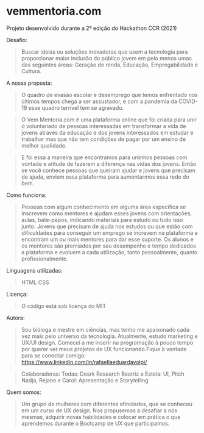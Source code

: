 # vemmentoria.com
Projeto desenvolvido durante a 2ª edição do Hackathon CCR (2021)


Desafio:
>Buscar ideias ou soluções inovadoras que usem a tecnologia para proporcionar maior inclusão do público jovem em pelo menos umas das seguintes áreas:
Geração de renda, Educação, Empregabilidade e Cultura.

A nossa proposta:
>O quadro de evasão escolar e desemprego que temos enfrentado nos últimos tempos chega a ser assustador, e com a pandemia da COVID-19 esse quadro terrível tem se agravado.

>O Vem Mentoria.com é uma plataforma online que foi criada para unir o  voluntariado de pessoas interessadas em transformar a vida de jovens através da educação e dos jovens interessados em estudar e trabalhar mas que não tem condições de pagar por um ensino de melhor qualidade.

>E foi essa a maneira que encontramos para unirmos pessoas com vontade e atitude de fazerem a diferença nas vidas dos jovens. Então se você conhece pessoas que queiram ajudar e jovens que precisam de ajuda, enviem essa plataforma para aumentarmos essa rede do bem.


Como funciona:
>Pessoas com algum conhecimento em alguma área específica se inscrevem como mentores e ajudam esses jovens com orientações, aulas, bate-papos, indicando materiais para estudo ou tudo isso junto.
>Jovens que precisam de ajuda nos estudos ou que estão com dificuldades para conseguir um emprego se increvem na plataforma e encontram um ou mais mentores para dar esse suporte.
>Os alunos e os mentores são premiados por seu desempenho e tempo dedicados a plataforma e evoluem a cada utilização, tanto pessoalmente, quanto profissionalmente.

Linguagens utilizadas:
>HTML
>CSS

Licença:
>O código está sob licença do MIT

Autora:
>Sou bióloga e mestre em ciências, mas tenho me apaixonado cada vez mais pelo universo da tecnologia. Atualmente, estudo marketing e UX/UI design. Comecei a me inserir na programação à pouco tempo por querer ver meus projetos de UX funcionando.Fique à vontade para se conectar comigo: https://www.linkedin.com/in/rafaellaeduardavolpi/

>Colaboradoras:
Todas: Desrk Research
Beatriz e Estela: UI, Pitch
Nadja, Rejane e Carol: Apresentação e Storytelling

Quem somos:
>Um grupo de mulheres com diferentes afinidades, que se conheceu em um curso de UX design. Nos propusemos a desafiar a nós mesmas, adquirir novas habilidades e colocar em prática o que aprendemos durante o Bootcamp de UX que participamos.
